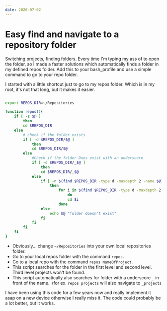 ```yaml
---
date: 2020-07-02
---
```


# Easy find and navigate to a repository folder

Switching projects, finding folders. Every time I'm typing my ass of to open the folder, so I made a faster solutions which automatically finds a folder in my defined repos folder.
Add this to your bash_profile and use a simple command to go to your repo folder.

I started with a little shortcut just to go to my repos folder. Which is in my root, it's not that long, but it makes it easier.

```bash

export REPOS_DIR=~/Repositories

function repos(){
    if [ -z $@ ]
        then
        cd $REPOS_DIR
    else
        # check if the folder exists
        if [ -d $REPOS_DIR/$@ ]
            then
            cd $REPOS_DIR/$@
        else
            #Check if the folder Does exist with an underscore
            if [ -d $REPOS_DIR/_$@ ]
                then
                cd $REPOS_DIR/_$@
            else
                if [ -n $(find $REPOS_DIR -type d -maxdepth 2 -name $@) ]
                    then
                        for i in $(find $REPOS_DIR -type d -maxdepth 2 -name $@);
                            do
                            cd $i
                        done
                else
                    echo $@ "folder doesn't exist"
                fi
            fi
        fi
    fi
}
```


- Obviously... change `~/Repositories` into your own local repositories folder.
- Go to your local repos folder with the command `repos`.
- Go to a local repo with the command `repos NameOfProject`.
- This script searches for the folder in the first level and second level. Third level projects won't be found.
- This script automatically also searches for folder with a underscore `_` in front of the name.  (for ex. `repos projects` will also navigate to `_projects`

I have been using this code for a few years now and really implement it asap on a new device otherwise I really miss it. The code could probably be a lot better, but it works.
